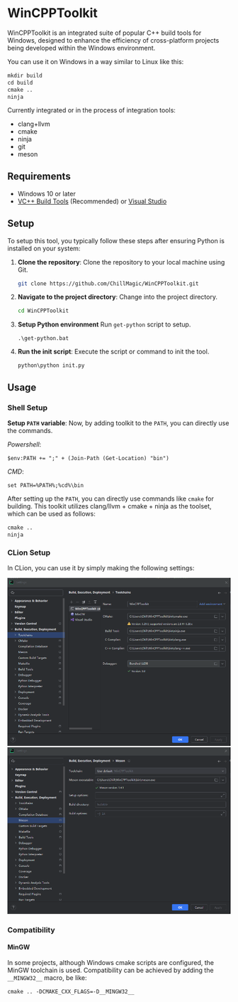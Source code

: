 # WinCPPToolkit

WinCPPToolkit is an integrated suite of popular C++ build tools for Windows, designed to enhance the efficiency of cross-platform projects being developed within the Windows environment.

You can use it on Windows in a way similar to Linux like this:
```
mkdir build
cd build
cmake ..
ninja
```

Currently integrated or in the process of integration tools:
- clang+llvm
- cmake
- ninja
- git
- meson

## Requirements
- Windows 10 or later
- [VC++ Build Tools](https://visualstudio.microsoft.com/thank-you-downloading-visual-studio/?sku=buildtools) (Recommended) or [Visual Studio](https://visualstudio.microsoft.com/)

## Setup

To setup this tool, you typically follow these steps after ensuring Python is installed on your system:

1. **Clone the repository**:
   Clone the repository to your local machine using Git.
   ```bash
   git clone https://github.com/ChillMagic/WinCPPToolkit.git
   ```

2. **Navigate to the project directory**:
   Change into the project directory.
   ```bash
   cd WinCPPToolkit
   ```

3. **Setup Python environment**
   Run `get-python` script to setup.
   ```
   .\get-python.bat
   ```

4. **Run the init script**:
   Execute the script or command to init the tool.
   ```batch
   python\python init.py
   ```

## Usage

### Shell Setup

**Setup `PATH` variable**:
   Now, by adding toolkit to the `PATH`, you can directly use the commands.

   *Powershell*:
   ```
   $env:PATH += ";" + (Join-Path (Get-Location) "bin")
   ```
   *CMD*:
   ```
   set PATH=%PATH%;%cd%\bin
   ```

After setting up the `PATH`, you can directly use commands like `cmake` for building. This toolkit utilizes clang/llvm + cmake + ninja as the toolset, which can be used as follows:

```
cmake ..
ninja
```

### CLion Setup

In CLion, you can use it by simply making the following settings:

![](CLion-Toolchains.png)
![](CLion-Meson.png)

### Compatibility

#### MinGW
In some projects, although Windows cmake scripts are configured, the MinGW toolchain is used. Compatibility can be achieved by adding the `__MINGW32__` macro, be like:
```
cmake .. -DCMAKE_CXX_FLAGS=-D__MINGW32__
```
